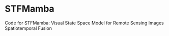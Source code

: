# STFMamba
Code for STFMamba: Visual State Space Model for Remote Sensing Images Spatiotemporal Fusion
